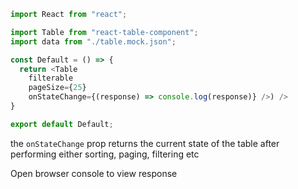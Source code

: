 ```js
import React from "react";

import Table from "react-table-component";
import data from "./table.mock.json";

const Default = () => {
  return <Table
    filterable
    pageSize={25} 
    onStateChange={(response) => console.log(response)} />) />
}

export default Default;
```

the `onStateChange` prop returns the current state of the table after performing either sorting, paging, filtering etc 

Open browser console to view response
